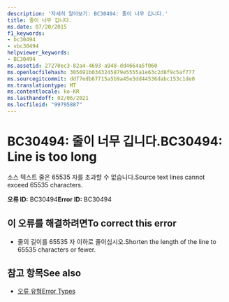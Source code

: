 ```yaml
---
description: '자세히 알아보기: BC30494: 줄이 너무 깁니다.'
title: 줄이 너무 깁니다.
ms.date: 07/20/2015
f1_keywords:
- bc30494
- vbc30494
helpviewer_keywords:
- BC30494
ms.assetid: 27270ec3-82a4-4693-a948-dd4664a5f060
ms.openlocfilehash: 305691b0343245879e5555a1e63c2d8f9c5af777
ms.sourcegitcommit: ddf7edb67715a5b9a45e3dd44536dabc153c1de0
ms.translationtype: MT
ms.contentlocale: ko-KR
ms.lasthandoff: 02/06/2021
ms.locfileid: "99795887"
---
```

# <a name="bc30494-line-is-too-long"></a><span data-ttu-id="ed7c1-103">BC30494: 줄이 너무 깁니다.</span><span class="sxs-lookup"><span data-stu-id="ed7c1-103">BC30494: Line is too long</span></span>

<span data-ttu-id="ed7c1-104">소스 텍스트 줄은 65535 자를 초과할 수 없습니다.</span><span class="sxs-lookup"><span data-stu-id="ed7c1-104">Source text lines cannot exceed 65535 characters.</span></span>

 <span data-ttu-id="ed7c1-105">**오류 ID:** BC30494</span><span class="sxs-lookup"><span data-stu-id="ed7c1-105">**Error ID:** BC30494</span></span>

## <a name="to-correct-this-error"></a><span data-ttu-id="ed7c1-106">이 오류를 해결하려면</span><span class="sxs-lookup"><span data-stu-id="ed7c1-106">To correct this error</span></span>

- <span data-ttu-id="ed7c1-107">줄의 길이를 65535 자 이하로 줄이십시오.</span><span class="sxs-lookup"><span data-stu-id="ed7c1-107">Shorten the length of the line to 65535 characters or fewer.</span></span>

## <a name="see-also"></a><span data-ttu-id="ed7c1-108">참고 항목</span><span class="sxs-lookup"><span data-stu-id="ed7c1-108">See also</span></span>

- [<span data-ttu-id="ed7c1-109">오류 유형</span><span class="sxs-lookup"><span data-stu-id="ed7c1-109">Error Types</span></span>](../../programming-guide/language-features/error-types.md)
